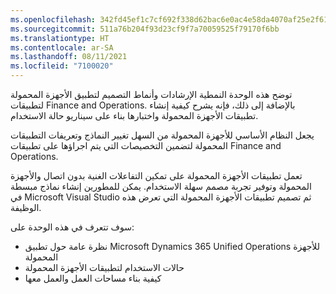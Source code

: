 ```yaml
---
ms.openlocfilehash: 342fd45ef1c7cf692f338d62bac6e0ac4e58da4070af25e2f6182fd91bde6658
ms.sourcegitcommit: 511a76b204f93d23cf9f7a70059525f79170f6bb
ms.translationtype: HT
ms.contentlocale: ar-SA
ms.lasthandoff: 08/11/2021
ms.locfileid: "7100020"
---
```

توضح هذه الوحدة النمطية الإرشادات وأنماط التصميم لتطبيق الأجهزة المحمولة لتطبيقات Finance and Operations. بالإضافة إلى ذلك، فإنه يشرح كيفية إنشاء تطبيقات الأجهزة المحمولة واختبارها بناء على سيناريو حالة الاستخدام.

يجعل النظام الأساسي للأجهزة المحمولة من السهل تغيير النماذج وتعريفات التطبيقات المحمولة لتضمين التخصيصات التي يتم اجراؤها على تطبيقات Finance and Operations.

تعمل تطبيقات الأجهزة المحمولة على تمكين التفاعلات الغنية بدون اتصال والأجهزة المحمولة وتوفير تجربة مصمم سهلة الاستخدام. يمكن للمطورين إنشاء نماذج مبسطة في Microsoft Visual Studio ثم تصميم تطبيقات الأجهزة المحمولة التي تعرض هذه الوظيفة. 

سوف تتعرف في هذه الوحدة على:

- نظرة عامة حول تطبيق Microsoft Dynamics 365 Unified Operations للأجهزة المحمولة 
- حالات الاستخدام لتطبيقات الأجهزة المحمولة
- كيفية بناء مساحات العمل والعمل معها
 
